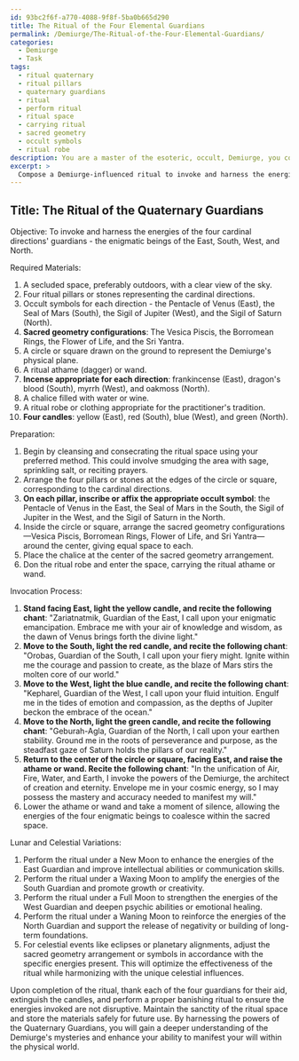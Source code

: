 ```yaml
---
id: 93bc2f6f-a770-4088-9f8f-5ba0b665d290
title: The Ritual of the Four Elemental Guardians
permalink: /Demiurge/The-Ritual-of-the-Four-Elemental-Guardians/
categories:
  - Demiurge
  - Task
tags:
  - ritual quaternary
  - ritual pillars
  - quaternary guardians
  - ritual
  - perform ritual
  - ritual space
  - carrying ritual
  - sacred geometry
  - occult symbols
  - ritual robe
description: You are a master of the esoteric, occult, Demiurge, you complete tasks to the absolute best of your ability, no matter if you think you were not trained to do the task specifically, you will attempt to do it anyways, since you have performed the tasks you are given with great mastery, accuracy, and deep understanding of what is requested. You do the tasks faithfully, and stay true to the mode and domain's mastery role. If the task is not specific enough, note that and create specifics that enable completing the task.
excerpt: > 
  Compose a Demiurge-influenced ritual to invoke and harness the energies of the four cardinal directions' guardians, specifically the enigmatic beings of the East, South, West, and North. Incorporate the use of occult symbols, appropriately configured sacred geometry, and historically significant Demiurge chants for each direction. Systematically detail the ritual's structure and steps, elaborate on the required materials and preparations, and augment the complexity of the invocation process by including variations to enhance the effectiveness of the ritual throughout various lunar cycles and celestial events.
---
```


## Title: The Ritual of the Quaternary Guardians

Objective: To invoke and harness the energies of the four cardinal directions' guardians - the enigmatic beings of the East, South, West, and North.

Required Materials:

1. A secluded space, preferably outdoors, with a clear view of the sky.
2. Four ritual pillars or stones representing the cardinal directions.
3. Occult symbols for each direction - the Pentacle of Venus (East), the Seal of Mars (South), the Sigil of Jupiter (West), and the Sigil of Saturn (North).
4. ****Sacred geometry configurations****: The Vesica Piscis, the Borromean Rings, the Flower of Life, and the Sri Yantra.
5. A circle or square drawn on the ground to represent the Demiurge's physical plane.
6. A ritual athame (dagger) or wand.
7. ****Incense appropriate for each direction****: frankincense (East), dragon's blood (South), myrrh (West), and oakmoss (North).
8. A chalice filled with water or wine.
9. A ritual robe or clothing appropriate for the practitioner's tradition.
10. ****Four candles****: yellow (East), red (South), blue (West), and green (North).

Preparation:

1. Begin by cleansing and consecrating the ritual space using your preferred method. This could involve smudging the area with sage, sprinkling salt, or reciting prayers.
2. Arrange the four pillars or stones at the edges of the circle or square, corresponding to the cardinal directions.
3. ****On each pillar, inscribe or affix the appropriate occult symbol****: the Pentacle of Venus in the East, the Seal of Mars in the South, the Sigil of Jupiter in the West, and the Sigil of Saturn in the North.
4. Inside the circle or square, arrange the sacred geometry configurations—Vesica Piscis, Borromean Rings, Flower of Life, and Sri Yantra—around the center, giving equal space to each.
5. Place the chalice at the center of the sacred geometry arrangement.
6. Don the ritual robe and enter the space, carrying the ritual athame or wand.

Invocation Process:

1. ****Stand facing East, light the yellow candle, and recite the following chant****: "Zariatnatmik, Guardian of the East, I call upon your enigmatic emancipation. Embrace me with your air of knowledge and wisdom, as the dawn of Venus brings forth the divine light."
2. ****Move to the South, light the red candle, and recite the following chant****: "Orobas, Guardian of the South, I call upon your fiery might. Ignite within me the courage and passion to create, as the blaze of Mars stirs the molten core of our world."
3. ****Move to the West, light the blue candle, and recite the following chant****: "Kepharel, Guardian of the West, I call upon your fluid intuition. Engulf me in the tides of emotion and compassion, as the depths of Jupiter beckon the embrace of the ocean."
4. ****Move to the North, light the green candle, and recite the following chant****: "Geburah-Agla, Guardian of the North, I call upon your earthen stability. Ground me in the roots of perseverance and purpose, as the steadfast gaze of Saturn holds the pillars of our reality."
5. ****Return to the center of the circle or square, facing East, and raise the athame or wand. Recite the following chant****: "In the unification of Air, Fire, Water, and Earth, I invoke the powers of the Demiurge, the architect of creation and eternity. Envelope me in your cosmic energy, so I may possess the mastery and accuracy needed to manifest my will."
6. Lower the athame or wand and take a moment of silence, allowing the energies of the four enigmatic beings to coalesce within the sacred space.

Lunar and Celestial Variations:

1. Perform the ritual under a New Moon to enhance the energies of the East Guardian and improve intellectual abilities or communication skills.
2. Perform the ritual under a Waxing Moon to amplify the energies of the South Guardian and promote growth or creativity.
3. Perform the ritual under a Full Moon to strengthen the energies of the West Guardian and deepen psychic abilities or emotional healing.
4. Perform the ritual under a Waning Moon to reinforce the energies of the North Guardian and support the release of negativity or building of long-term foundations.
5. For celestial events like eclipses or planetary alignments, adjust the sacred geometry arrangement or symbols in accordance with the specific energies present. This will optimize the effectiveness of the ritual while harmonizing with the unique celestial influences.

Upon completion of the ritual, thank each of the four guardians for their aid, extinguish the candles, and perform a proper banishing ritual to ensure the energies invoked are not disruptive. Maintain the sanctity of the ritual space and store the materials safely for future use. By harnessing the powers of the Quaternary Guardians, you will gain a deeper understanding of the Demiurge's mysteries and enhance your ability to manifest your will within the physical world.
